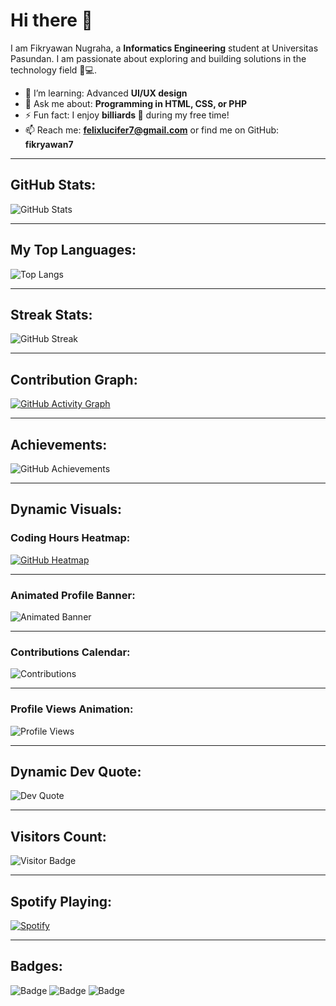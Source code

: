 # Hi there 👋

I am Fikryawan Nugraha, a **Informatics Engineering** student at Universitas Pasundan. I am passionate about exploring and building solutions in the technology field 🚀💻.

- 🌱 I’m learning: Advanced **UI/UX design**  
- 💬 Ask me about: **Programming in HTML, CSS, or PHP**  
- ⚡ Fun fact: I enjoy **billiards 🎱** during my free time!  
- 📫 Reach me: **felixlucifer7@gmail.com** or find me on GitHub: **fikryawan7**  

---

## GitHub Stats:

![GitHub Stats](https://github-readme-stats.vercel.app/api?username=fikryawan7&show_icons=true&theme=radical)

---

## My Top Languages:

![Top Langs](https://github-readme-stats.vercel.app/api/top-langs/?username=fikryawan7&layout=compact&langs_count=6&theme=dark)

---

## Streak Stats:

![GitHub Streak](https://streak-stats.demolab.com/?user=fikryawan7&theme=radical)

---

## Contribution Graph:

[![GitHub Activity Graph](https://github-readme-activity-graph.vercel.app/graph?username=fikryawan7&theme=radical)](https://github.com/ashutosh00710/github-readme-activity-graph)

---

## Achievements:

![GitHub Achievements](https://github-profile-trophy.vercel.app/?username=fikryawan7&theme=radical&no-frame=true&column=4)

---

## Dynamic Visuals:

### Coding Hours Heatmap:
[![GitHub Heatmap](https://github-readme-activity-graph.vercel.app/graph?username=fikryawan7&theme=github)](https://github.com/ashutosh00710/github-readme-activity-graph)

---

### Animated Profile Banner:
![Animated Banner](https://readme-typing-svg.herokuapp.com?font=Fira+Code&size=22&duration=4000&pause=1000&color=0E82F7&center=true&vCenter=true&width=600&lines=Welcome+to+My+GitHub+Profile!+👋;I+am+a+tech+enthusiast+%F0%9F%9A%80;Building+solutions+in+HTML%2C+CSS%2C+PHP!+💻)

---

### Contributions Calendar:
![Contributions](https://github.com/fikryawan7/fikryawan7/blob/main/calendar-contributions.svg)


---

### Profile Views Animation:
![Profile Views](https://count.getloli.com/get/@fikryawan7?theme=rule34)

---

## Dynamic Dev Quote:

![Dev Quote](https://quotes-github-readme.vercel.app/api?type=horizontal&theme=radical)

---

## Visitors Count:

![Visitor Badge](https://visitor-badge.laobi.icu/badge?page_id=fikryawan7.fikryawan7)

---

## Spotify Playing:

[![Spotify](https://novatorem.vercel.app/api/spotify)](https://open.spotify.com/user/your_spotify_username)

---

## Badges:

![Badge](https://img.shields.io/badge/HTML-Expert-green?style=for-the-badge&logo=html5)
![Badge](https://img.shields.io/badge/CSS-Intermediate-blue?style=for-the-badge&logo=css3)
![Badge](https://img.shields.io/badge/JavaScript-Beginner-yellow?style=for-the-badge&logo=javascript)

